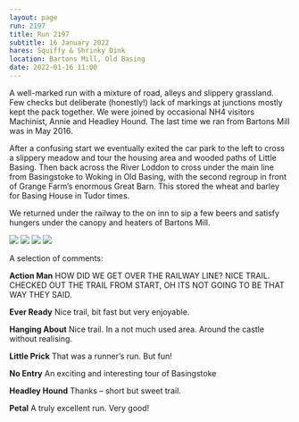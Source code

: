 ```yaml
---
layout: page
run: 2197
title: Run 2197
subtitle: 16 January 2022
hares: Squiffy & Shrinky Dink
location: Bartons Mill, Old Basing
date: 2022-01-16 11:00
---
```

A well-marked run with a mixture of road, alleys and slippery grassland. Few checks but deliberate (honestly!) lack of markings at junctions mostly kept the pack together. We were joined by occasional NH4 visitors Machinist, Annie and Headley Hound. The last time we ran from Bartons Mill was in May 2016. 

After a confusing start we eventually exited the car park to the left to cross a slippery meadow and tour the housing area and wooded paths of Little Basing. Then back across the River Loddon to cross under the main line from Basingstoke to Woking in Old Basing, with the second regroup in front of Grange Farm’s enormous Great Barn. This stored the wheat and barley for Basing House in Tudor times.

We returned under the railway to the on inn to sip a few beers and satisfy hungers under the canopy and heaters of Bartons Mill.

<img src="{{ '/assets/img/scribe/2197/2197-1.jpg' | prepend: site.baseurl }}" class="post-img">
<img src="{{ '/assets/img/scribe/2197/2197-2.jpg' | prepend: site.baseurl }}" class="post-img">
<img src="{{ '/assets/img/scribe/2197/2197-3.jpg' | prepend: site.baseurl }}" class="post-img">
<img src="{{ '/assets/img/scribe/2197/2197-4.jpg' | prepend: site.baseurl }}" class="post-img">

A selection of comments:

__Action Man__ HOW DID WE GET OVER THE RAILWAY LINE? NICE TRAIL. CHECKED OUT THE TRAIL FROM START, OH ITS NOT GOING TO BE THAT WAY THEY SAID.

__Ever Ready__ Nice trail, bit fast but very enjoyable.

__Hanging About__ Nice trail. In a not much used area. Around the castle without realising.

__Little Prick__ That was a runner’s run. But fun!

__No Entry__ An exciting and interesting tour of Basingstoke

__Headley Hound__ Thanks – short but sweet trail.

__Petal__ A truly excellent run. Very good!



